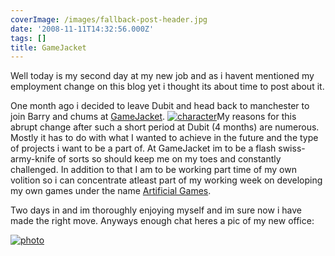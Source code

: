 ```yaml
---
coverImage: /images/fallback-post-header.jpg
date: '2008-11-11T14:32:56.000Z'
tags: []
title: GameJacket
---
```


Well today is my second day at my new job and as i havent mentioned my employment change on this blog yet i thought its about time to post about it.<!-- more -->

One month ago i decided to leave Dubit and head back to manchester to join Barry and chums at [GameJacket](https://www.gamejacket.com/). [![](https://mikecann.co.uk/wp-content/uploads/2008/11/character.gif "character")](https://mikecann.co.uk/wp-content/uploads/2008/11/character.gif)My reasons for this abrupt change after such a short period at Dubit (4 months) are numerous. Mostly it has to do with what I wanted to achieve in the future and the type of projects i want to be a part of. At GameJacket im to be a flash swiss-army-knife of sorts so should keep me on my toes and constantly challenged. In addition to that I am to be working part time of my own volition so i can concentrate atleast part of my working week on developing my own games under the name [Artificial Games](https://www.artificialgames.co.uk).

Two days in and im thoroughly enjoying myself and im sure now i have made the right move. Anyways enough chat heres a pic of my new office:

[![](https://mikecann.co.uk/wp-content/uploads/2008/11/photo.jpg "photo")](https://mikecann.co.uk/wp-content/uploads/2008/11/photo.jpg)
